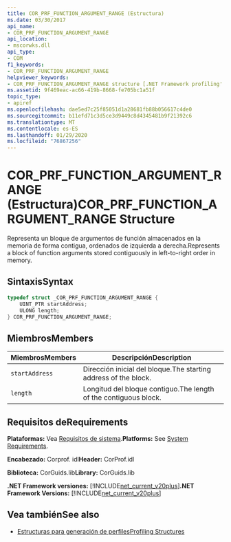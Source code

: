 ```yaml
---
title: COR_PRF_FUNCTION_ARGUMENT_RANGE (Estructura)
ms.date: 03/30/2017
api_name:
- COR_PRF_FUNCTION_ARGUMENT_RANGE
api_location:
- mscorwks.dll
api_type:
- COM
f1_keywords:
- COR_PRF_FUNCTION_ARGUMENT_RANGE
helpviewer_keywords:
- COR_PRF_FUNCTION_ARGUMENT_RANGE structure [.NET Framework profiling'
ms.assetid: 9f469eac-ac66-419b-8668-fe705bc1a51f
topic_type:
- apiref
ms.openlocfilehash: dae5ed7c25f85051d1a28681fb88b056617c4de0
ms.sourcegitcommit: b11efd71c3d5ce3d9449c8d4345481b9f21392c6
ms.translationtype: MT
ms.contentlocale: es-ES
ms.lasthandoff: 01/29/2020
ms.locfileid: "76867256"
---
```

# <a name="cor_prf_function_argument_range-structure"></a><span data-ttu-id="d84b0-102">COR_PRF_FUNCTION_ARGUMENT_RANGE (Estructura)</span><span class="sxs-lookup"><span data-stu-id="d84b0-102">COR_PRF_FUNCTION_ARGUMENT_RANGE Structure</span></span>
<span data-ttu-id="d84b0-103">Representa un bloque de argumentos de función almacenados en la memoria de forma contigua, ordenados de izquierda a derecha.</span><span class="sxs-lookup"><span data-stu-id="d84b0-103">Represents a block of function arguments stored contiguously in left-to-right order in memory.</span></span>  
  
## <a name="syntax"></a><span data-ttu-id="d84b0-104">Sintaxis</span><span class="sxs-lookup"><span data-stu-id="d84b0-104">Syntax</span></span>  
  
```cpp  
typedef struct _COR_PRF_FUNCTION_ARGUMENT_RANGE {  
    UINT_PTR startAddress;  
    ULONG length;  
} COR_PRF_FUNCTION_ARGUMENT_RANGE;  
```  
  
## <a name="members"></a><span data-ttu-id="d84b0-105">Miembros</span><span class="sxs-lookup"><span data-stu-id="d84b0-105">Members</span></span>  
  
|<span data-ttu-id="d84b0-106">Miembros</span><span class="sxs-lookup"><span data-stu-id="d84b0-106">Members</span></span>|<span data-ttu-id="d84b0-107">Descripción</span><span class="sxs-lookup"><span data-stu-id="d84b0-107">Description</span></span>|  
|-------------|-----------------|  
|`startAddress`|<span data-ttu-id="d84b0-108">Dirección inicial del bloque.</span><span class="sxs-lookup"><span data-stu-id="d84b0-108">The starting address of the block.</span></span>|  
|`length`|<span data-ttu-id="d84b0-109">Longitud del bloque contiguo.</span><span class="sxs-lookup"><span data-stu-id="d84b0-109">The length of the contiguous block.</span></span>|  
  
## <a name="requirements"></a><span data-ttu-id="d84b0-110">Requisitos de</span><span class="sxs-lookup"><span data-stu-id="d84b0-110">Requirements</span></span>  
 <span data-ttu-id="d84b0-111">**Plataformas:** Vea [Requisitos de sistema](../../../../docs/framework/get-started/system-requirements.md).</span><span class="sxs-lookup"><span data-stu-id="d84b0-111">**Platforms:** See [System Requirements](../../../../docs/framework/get-started/system-requirements.md).</span></span>  
  
 <span data-ttu-id="d84b0-112">**Encabezado:** Corprof. idl</span><span class="sxs-lookup"><span data-stu-id="d84b0-112">**Header:** CorProf.idl</span></span>  
  
 <span data-ttu-id="d84b0-113">**Biblioteca:** CorGuids.lib</span><span class="sxs-lookup"><span data-stu-id="d84b0-113">**Library:** CorGuids.lib</span></span>  
  
 <span data-ttu-id="d84b0-114">**.NET Framework versiones:** [!INCLUDE[net_current_v20plus](../../../../includes/net-current-v20plus-md.md)]</span><span class="sxs-lookup"><span data-stu-id="d84b0-114">**.NET Framework Versions:** [!INCLUDE[net_current_v20plus](../../../../includes/net-current-v20plus-md.md)]</span></span>  
  
## <a name="see-also"></a><span data-ttu-id="d84b0-115">Vea también</span><span class="sxs-lookup"><span data-stu-id="d84b0-115">See also</span></span>

- [<span data-ttu-id="d84b0-116">Estructuras para generación de perfiles</span><span class="sxs-lookup"><span data-stu-id="d84b0-116">Profiling Structures</span></span>](profiling-structures.md)
